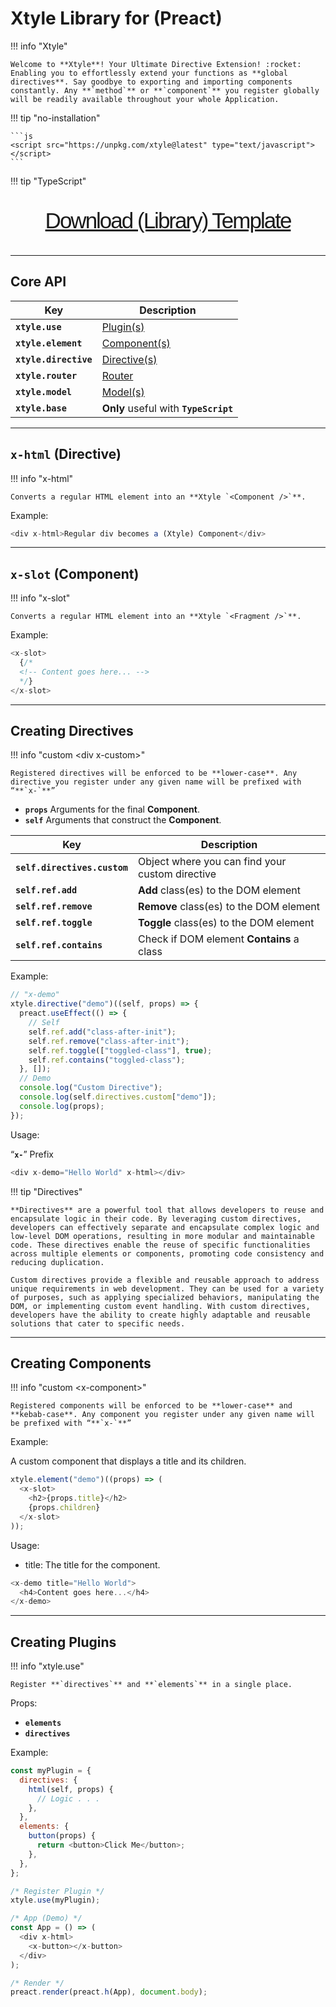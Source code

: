 # **Xtyle** Library for **(Preact)**

!!! info "Xtyle"

    Welcome to **Xtyle**! Your Ultimate Directive Extension! :rocket:  Enabling you to effortlessly extend your functions as **global directives**. Say goodbye to exporting and importing components constantly. Any **`method`** or **`component`** you register globally will be readily available throughout your whole Application.

!!! tip "no-installation"

    ```js
    <script src="https://unpkg.com/xtyle@latest" type="text/javascript"></script>
    ```

!!! tip "TypeScript"

<p
  align="center"
  style="font-size: 2.5em; letter-spacing: -2px; font-family: Georgia, sans-serif;"
>
  <a
    href="https://github.com/hlop3z/xtyle/raw/main/getting-started/xtyle-ts-lib.zip"
    target="_blank"
  >
    Download (Library) Template
  </a>
</p>

---

## Core **API**

| Key                   | Description                                     |
| --------------------- | ----------------------------------------------- |
| **`xtyle.use`**       | <a href="#creating-plugins">Plugin(s)</a>       |
| **`xtyle.element`**   | <a href="#creating-components">Component(s)</a> |
| **`xtyle.directive`** | <a href="#creating-directives">Directive(s)</a> |
| **`xtyle.router`**    | <a href="./router">Router</a>                   |
| **`xtyle.model`**     | <a href="./util/models">Model(s)</a>                 |
| **`xtyle.base`**      | **Only** useful with **`TypeScript`**           |

---

## `x-html` **(Directive)**

!!! info "x-html"

    Converts a regular HTML element into an **Xtyle `<Component />`**.

Example:

```js
<div x-html>Regular div becomes a (Xtyle) Component</div>
```

---

## `x-slot` **(Component)**

!!! info "x-slot"

    Converts a regular HTML element into an **Xtyle `<Fragment />`**.

Example:

```js
<x-slot>
  {/*
  <!-- Content goes here... -->
  */}
</x-slot>
```

---

## Creating **Directives**

!!! info "custom &lt;div x-custom&gt;"

    Registered directives will be enforced to be **lower-case**. Any directive you register under any given name will be prefixed with “**`x-`**”

- **`props`** Arguments for the final **Component**.
- **`self`** Arguments that construct the **Component**.

| Key                          | Description                                     |
| ---------------------------- | ----------------------------------------------- |
| **`self.directives.custom`** | Object where you can find your custom directive |
| **`self.ref.add`**           | **Add** class(es) to the DOM element            |
| **`self.ref.remove`**        | **Remove** class(es) to the DOM element         |
| **`self.ref.toggle`**        | **Toggle** class(es) to the DOM element         |
| **`self.ref.contains`**      | Check if DOM element **Contains** a class       |

Example:

```js
// "x-demo"
xtyle.directive("demo")((self, props) => {
  preact.useEffect(() => {
    // Self
    self.ref.add("class-after-init");
    self.ref.remove("class-after-init");
    self.ref.toggle(["toggled-class"], true);
    self.ref.contains("toggled-class");
  }, []);
  // Demo
  console.log("Custom Directive");
  console.log(self.directives.custom["demo"]);
  console.log(props);
});
```

Usage:

“**`x-`**” Prefix

```js
<div x-demo="Hello World" x-html></div>
```

!!! tip "Directives"

    **Directives** are a powerful tool that allows developers to reuse and encapsulate logic in their code. By leveraging custom directives, developers can effectively separate and encapsulate complex logic and low-level DOM operations, resulting in more modular and maintainable code. These directives enable the reuse of specific functionalities across multiple elements or components, promoting code consistency and reducing duplication.

    Custom directives provide a flexible and reusable approach to address unique requirements in web development. They can be used for a variety of purposes, such as applying specialized behaviors, manipulating the DOM, or implementing custom event handling. With custom directives, developers have the ability to create highly adaptable and reusable solutions that cater to specific needs.

---

## Creating **Components**

!!! info "custom &lt;x-component&gt;"

    Registered components will be enforced to be **lower-case** and **kebab-case**. Any component you register under any given name will be prefixed with “**`x-`**”

Example:

A custom component that displays a title and its children.

```js
xtyle.element("demo")((props) => (
  <x-slot>
    <h2>{props.title}</h2>
    {props.children}
  </x-slot>
));
```

Usage:

- title: The title for the component.

```js
<x-demo title="Hello World">
  <h4>Content goes here...</h4>
</x-demo>
```

---

## Creating **Plugins**

!!! info "xtyle.use"

    Register **`directives`** and **`elements`** in a single place.

Props:

- **`elements`**
- **`directives`**

Example:

```js
const myPlugin = {
  directives: {
    html(self, props) {
      // Logic . . .
    },
  },
  elements: {
    button(props) {
      return <button>Click Me</button>;
    },
  },
};

/* Register Plugin */
xtyle.use(myPlugin);

/* App (Demo) */
const App = () => (
  <div x-html>
    <x-button></x-button>
  </div>
);

/* Render */
preact.render(preact.h(App), document.body);
```
